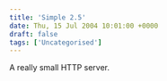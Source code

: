 ```yaml
---
title: 'Simple 2.5'
date: Thu, 15 Jul 2004 10:01:00 +0000
draft: false
tags: ['Uncategorised']
---
```


A really small HTTP server.